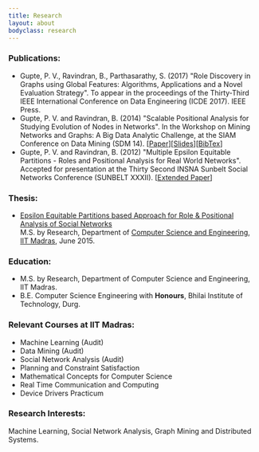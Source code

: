 ```yaml
---
title: Research
layout: about
bodyclass: research
---
```

### Publications:
* Gupte, P. V., Ravindran, B., Parthasarathy, S. (2017) "Role Discovery in Graphs using Global Features: Algorithms, Applications and a Novel Evaluation Strategy". To appear in the proceedings of the Thirty-Third IEEE International Conference on Data Engineering (ICDE 2017). IEEE Press.
* Gupte, P. V. and Ravindran, B. (2014) "Scalable Positional Analysis for Studying Evolution of Nodes in Networks". In the Workshop on Mining Networks and Graphs: A Big Data Analytic Challenge, at the SIAM Conference on Data Mining (SDM 14). [<a href="http://randomsurfer.in/resources/gupte_SDM_MNG_14.pdf" target="_blank">Paper</a>][<a href="../resources/MNG_PPT_Gupte_14.pdf">Slides</a>][<a href="../resources/mng_sdm_gupte_14.txt">BibTex</a>]
* Gupte, P. V. and Ravindran, B. (2012) "Multiple Epsilon Equitable Partitions - Roles and Positional Analysis for Real World Networks". Accepted for presentation at the Thirty Second INSNA Sunbelt Social Networks Conference (SUNBELT XXXII). [<a href="https://www.dropbox.com/s/mw590lpgre5bxiq/meeps.pdf?dl=0" target="_blank">Extended Paper</a>]

### Thesis:
* [Epsilon Equitable Partitions based Approach for Role & Positional Analysis of Social Networks](http://randomsurfer.in/resources/thesis_PVG.pdf) <br />
M.S. by Research, Department of <a href="http://www.cse.iitm.ac.in" target="_blank">Computer Science and Engineering</a>, <a href="http://www.iitm.ac.in/" target="_blank" rel="IIT Madras">IIT Madras</a>, June 2015.

### Education:
* M.S. by Research, Department of Computer Science and Engineering, IIT Madras.
* B.E. Computer Science Engineering with <b>Honours</b>, Bhilai Institute of Technology, Durg.

### Relevant Courses at IIT Madras:
* Machine Learning (Audit)
* Data Mining (Audit)
* Social Network Analysis (Audit)
* Planning and Constraint Satisfaction
* Mathematical Concepts for Computer Science
* Real Time Communication and Computing
* Device Drivers Practicum

### Research Interests:
Machine Learning, Social Network Analysis, Graph Mining and Distributed Systems.

